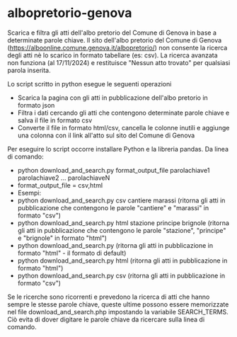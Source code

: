 # albopretorio-genova

Scarica e filtra gli atti dell'albo pretorio del Comune di Genova in base a determinate parole chiave.
Il sito dell'albo pretorio del Comune di Genova (https://alboonline.comune.genova.it/albopretorio/) non consente la ricerca degli atti nè lo scarico in formato tabellare (es: csv). 
La ricerca avanzata non funziona (al 17/11/2024) e restituisce "Nessun atto trovato" per qualsiasi parola inserita.

Lo script scritto in python esegue le seguenti operazioni
- Scarica la pagina con gli atti in pubblicazione dell'albo pretorio in formato json
- Filtra i dati cercando gli atti che contengono determinate parole chiave e salva il file in formato csv
- Converte il file in formato html/csv, cancella le colonne inutili e aggiunge una colonna con il link all'atto sul sito del Comune di Genova

Per eseguire lo script occorre installare Python e la libreria pandas.
Da linea di comando: 
- python download_and_search.py format_output_file parolachiave1 parolachiave2 ... parolachiaveN
- format_output_file = csv,html
- Esempi:
- python download_and_search.py csv cantiere marassi (ritorna gli atti in pubblicazione che contengono le parole "cantiere" e "marassi" in formato "csv")
- python download_and_search.py html stazione principe brignole (ritorna gli atti in pubblicazione che contengono le parole "stazione", "principe" e "brignole" in formato "html")
- python download_and_search.py (ritorna gli atti in pubblicazione in formato "html" - il formato di default)
- python download_and_search.py html (ritorna gli atti in pubblicazione in formato "html")
- python download_and_search.py csv (ritorna gli atti in pubblicazione in formato "csv")
  
Se le ricerche sono ricorrenti e prevedono la ricerca di atti che hanno sempre le stesse parole chiave, queste ultime possono essere memorizzate nel file download_and_search.php impostando la variabile SEARCH_TERMS. Ciò evita di dover digitare le parole chiave da ricercare sulla linea di comando.
